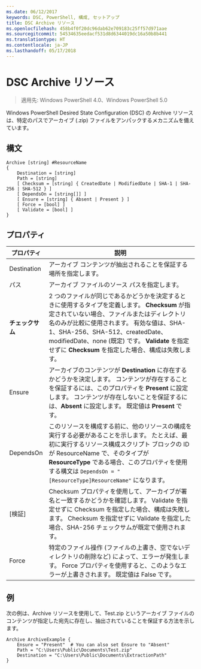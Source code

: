 ```yaml
---
ms.date: 06/12/2017
keywords: DSC, PowerShell, 構成, セットアップ
title: DSC Archive リソース
ms.openlocfilehash: 458b4f0f20dc96dab62e709183c25ff57d971aae
ms.sourcegitcommit: 54534635eedacf531d8d6344019dc16a50b8b441
ms.translationtype: HT
ms.contentlocale: ja-JP
ms.lasthandoff: 05/17/2018
---
```

# <a name="dsc-archive-resource"></a>DSC Archive リソース

> 適用先: Windows PowerShell 4.0、Windows PowerShell 5.0

Windows PowerShell Desired State Configuration (DSC) の Archive リソースは、特定のパスでアーカイブ (.zip) ファイルをアンパックするメカニズムを備えています。

## <a name="syntax"></a>構文
```MOF
Archive [string] #ResourceName
{
    Destination = [string]
    Path = [string]
    [ Checksum = [string] { CreatedDate | ModifiedDate | SHA-1 | SHA-256 | SHA-512 } ]
    [ DependsOn = [string[]] ]
    [ Ensure = [string] { Absent | Present } ]
    [ Force = [bool] ]
    [ Validate = [bool] ]
}
```

## <a name="properties"></a>プロパティ

|  プロパティ  |  説明   |
|---|---|
| Destination| アーカイブ コンテンツが抽出されることを保証する場所を指定します。|
| パス| アーカイブ ファイルのソース パスを指定します。|
| __チェックサム__| 2 つのファイルが同じであるかどうかを決定するときに使用するタイプを定義します。 __Checksum__ が指定されていない場合、ファイルまたはディレクトリ名のみが比較に使用されます。 有効な値は、SHA-1、SHA-256、SHA-512、createdDate、modifiedDate、none (既定) です。 __Validate__ を指定せずに __Checksum__ を指定した場合、構成は失敗します。|
| Ensure| アーカイブのコンテンツが __Destination__ に存在するかどうかを決定します。 コンテンツが存在することを保証するには、このプロパティを __Present__ に設定します。 コンテンツが存在しないことを保証するには、__Absent__ に設定します。 既定値は __Present__ です。|
| DependsOn | このリソースを構成する前に、他のリソースの構成を実行する必要があることを示します。 たとえば、最初に実行するリソース構成スクリプト ブロックの ID が ResourceName で、そのタイプが __ResourceType__ である場合、このプロパティを使用する構文は `DependsOn = "[ResourceType]ResourceName"` になります。|
| [検証]| Checksum プロパティを使用して、アーカイブが署名と一致するかどうかを確認します。 Validate を指定せずに Checksum を指定した場合、構成は失敗します。 Checksum を指定せずに Validate を指定した場合、SHA-256 チェックサムが既定で使用されます。|
| Force| 特定のファイル操作 (ファイルの上書き、空でないディレクトリの削除など) によって、エラーが発生します。 Force プロパティを使用すると、このようなエラーが上書きされます。 既定値は False です。|

## <a name="example"></a>例

次の例は、Archive リソースを使用して、Test.zip というアーカイブ ファイルのコンテンツが指定した宛先に存在し、抽出されていることを保証する方法を示します。

```
Archive ArchiveExample {
    Ensure = "Present"  # You can also set Ensure to "Absent"
    Path = "C:\Users\Public\Documents\Test.zip"
    Destination = "C:\Users\Public\Documents\ExtractionPath"
}
```